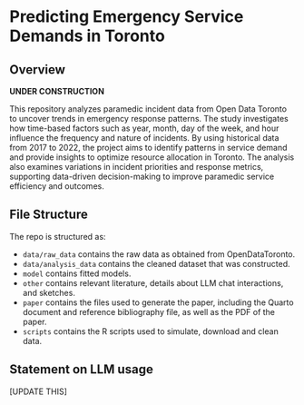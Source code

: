 # Predicting Emergency Service Demands in Toronto

## Overview

**UNDER CONSTRUCTION**

This repository analyzes paramedic incident data from Open Data Toronto to uncover trends in emergency response patterns. The study investigates how time-based factors such as year, month, day of the week, and hour influence the frequency and nature of incidents. By using historical data from 2017 to 2022, the project aims to identify patterns in service demand and provide insights to optimize resource allocation in Toronto. The analysis also examines variations in incident priorities and response metrics, supporting data-driven decision-making to improve paramedic service efficiency and outcomes.


## File Structure

The repo is structured as:
-   `data/raw_data` contains the raw data as obtained from OpenDataToronto.
-   `data/analysis_data` contains the cleaned dataset that was constructed.
-   `model` contains fitted models. 
-   `other` contains relevant literature, details about LLM chat interactions, and sketches.
-   `paper` contains the files used to generate the paper, including the Quarto document and reference bibliography file, as well as the PDF of the paper. 
-   `scripts` contains the R scripts used to simulate, download and clean data.


## Statement on LLM usage
[UPDATE THIS] 

